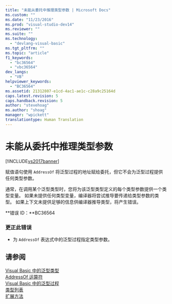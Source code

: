 ```yaml
---
title: "未能从委托中推理类型参数 | Microsoft Docs"
ms.custom: ""
ms.date: "11/23/2016"
ms.prod: "visual-studio-dev14"
ms.reviewer: ""
ms.suite: ""
ms.technology: 
  - "devlang-visual-basic"
ms.tgt_pltfrm: ""
ms.topic: "article"
f1_keywords: 
  - "bc36564"
  - "vbc36564"
dev_langs: 
  - "VB"
helpviewer_keywords: 
  - "BC36564"
ms.assetid: 21312807-e1cd-4ac1-ae1c-c28a9c25164d
caps.latest.revision: 5
caps.handback.revision: 5
author: "stevehoag"
ms.author: "shoag"
manager: "wpickett"
translationtype: Human Translation
---
```

# 未能从委托中推理类型参数
[!INCLUDE[vs2017banner](../../../csharp/includes/vs2017banner.md)]

赋值语句使用 `AddressOf` 将泛型过程的地址赋给委托，但它不会为泛型过程提供任何类型参数。  
  
 通常，在调用某个泛型类型时，您将为该泛型类型定义的每个类型参数提供一个类型变量。  如果未提供任何类型变量，编译器将尝试推导要传递给类型参数的类型。  如果上下文未提供足够的信息供编译器推导类型，将产生错误。  
  
 **错误 ID：**BC36564  
  
### 更正此错误  
  
-   为 `AddressOf` 表达式中的泛型过程指定类型参数。  
  
## 请参阅  
 [Visual Basic 中的泛型类型](../../../visual-basic/programming-guide/language-features/data-types/generic-types.md)   
 [AddressOf 运算符](../../../visual-basic/language-reference/operators/addressof-operator.md)   
 [Visual Basic 中的泛型过程](../../../visual-basic/programming-guide/language-features/data-types/generic-procedures.md)   
 [类型列表](../../../visual-basic/language-reference/statements/type-list.md)   
 [扩展方法](../../../visual-basic/programming-guide/language-features/procedures/extension-methods.md)